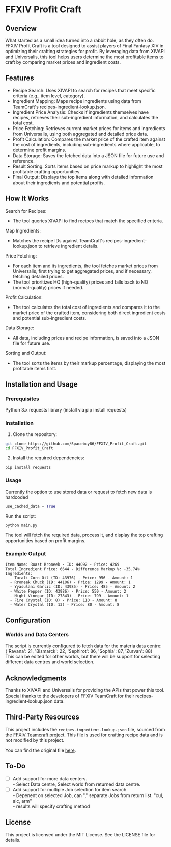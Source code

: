# FFXIV Profit Craft
## Overview
What started as a small idea turned into a rabbit hole, as they often do.  
FFXIV Profit Craft is a tool designed to assist players of Final Fantasy XIV in optimizing their crafting strategies for profit. By leveraging data from XIVAPI and Universalis, this tool helps users determine the most profitable items to craft by comparing market prices and ingredient costs.  

## Features
- Recipe Search: Uses XIVAPI to search for recipes that meet specific criteria (e.g., item level, category).
- Ingredient Mapping: Maps recipe ingredients using data from TeamCraft's recipes-ingredient-lookup.json.
- Ingredient Price Analysis: Checks if ingredients themselves have recipes, retrieves their sub-ingredient information, and calculates the total cost.
- Price Fetching: Retrieves current market prices for items and ingredients from Universalis, using both aggregated and detailed price data.
- Profit Calculation: Compares the market price of the crafted item against the cost of ingredients, including sub-ingredients where applicable, to determine profit margins.
- Data Storage: Saves the fetched data into a JSON file for future use and reference.
- Result Sorting: Sorts items based on price markup to highlight the most profitable crafting opportunities.
- Final Output: Displays the top items along with detailed information about their ingredients and potential profits.

## How It Works
Search for Recipes:
- The tool queries XIVAPI to find recipes that match the specified criteria.

Map Ingredients:
- Matches the recipe IDs against TeamCraft's recipes-ingredient-lookup.json to retrieve ingredient details.
   
Price Fetching:
- For each item and its ingredients, the tool fetches market prices from Universalis, first trying to get aggregated prices, and if necessary, fetching detailed prices.  
- The tool prioritizes HQ (high-quality) prices and falls back to NQ (normal-quality) prices if needed.
  
Profit Calculation:
- The tool calculates the total cost of ingredients and compares it to the market price of the crafted item, considering both direct ingredient costs and potential sub-ingredient costs.
  
Data Storage:
- All data, including prices and recipe information, is saved into a JSON file for future use.
  
Sorting and Output:
- The tool sorts the items by their markup percentage, displaying the most profitable items first.  

## Installation and Usage
### Prerequisites
Python 3.x
requests library (install via pip install requests)  

### Installation
1. Clone the repository:
```bash
git clone https://github.com/Spaceboy86/FFXIV_Profit_Craft.git
cd FFXIV_Profit_Craft
```
2. Install the required dependencies:
```bash
pip install requests
```
### Usage
Currently the option to use stored data or request to fetch new data is hardcoded  
```python
use_cached_data = True
```

Run the script:
```bash
python main.py
```
The tool will fetch the required data, process it, and display the top crafting opportunities based on profit margins.

### Example Output
```plaintext
Item Name: Roast Rroneek - ID: 44092 - Price: 4269
Total Ingredient Price: 6644 - Difference Markup %: -35.74%
Ingredients:
  - Turali Corn Oil (ID: 43976) - Price: 956 - Amount: 1
  - Rroneek Chuck (ID: 44106) - Price: 1299 - Amount: 1
  - Yyasulani Garlic (ID: 43985) - Price: 485 - Amount: 2
  - White Pepper (ID: 43986) - Price: 550 - Amount: 2
  - Night Vinegar (ID: 27843) - Price: 799 - Amount: 1
  - Fire Crystal (ID: 8) - Price: 110 - Amount: 8
  - Water Crystal (ID: 13) - Price: 80 - Amount: 8
```
## Configuration
### Worlds and Data Centers
The script is currently configured to fetch data for the materia data centre:  
{'Ravana': 21, 'Bismarck': 22, 'Sephirot': 86, 'Sophia': 87, 'Zurvan': 88}  
This can be edited for other worlds, but there will be support for selecting different data centres and world selection. 

## Acknowledgments
Thanks to XIVAPI and Universalis for providing the APIs that power this tool.  
Special thanks to the developers of FFXIV TeamCraft for their recipes-ingredient-lookup.json data.  

## Third-Party Resources

This project includes the `recipes-ingredient-lookup.json` file, sourced from the [FFXIV Teamcraft project](https://github.com/ffxiv-teamcraft/ffxiv-teamcraft). This file is used for crafting recipe data and is not modified by this project.

You can find the original file [here](https://github.com/ffxiv-teamcraft/ffxiv-teamcraft/blob/staging/libs/data/src/lib/json/recipes-ingredient-lookup.json).


## To-Do
- [ ] Add support for more data centers.  
      - Select Data centre, Select world from returned data centre. 
- [ ] Add support for multiple Job selection for item search.  
      - Depenent on selected Job, can "," separate Jobs from return list. "cul, alc, arm"  
      - results will specify crafting method 

## License
This project is licensed under the MIT License. See the LICENSE file for details.
